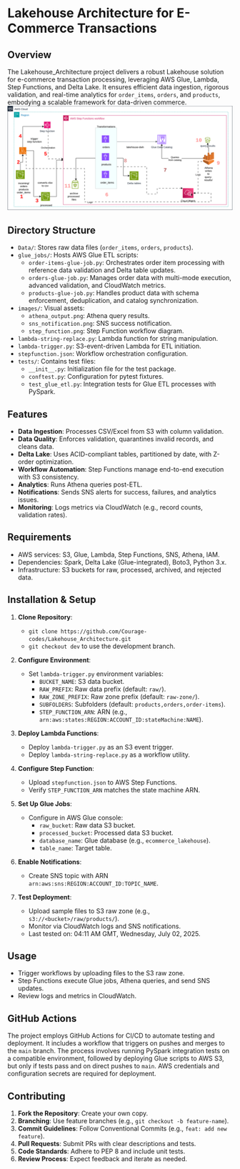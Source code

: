 # Lakehouse Architecture for E-Commerce Transactions

## Overview

The Lakehouse_Architecture project delivers a robust Lakehouse solution for e-commerce transaction processing, leveraging AWS Glue, Lambda, Step Functions, and Delta Lake. It ensures efficient data ingestion, rigorous validation, and real-time analytics for `order_items`, `orders`, and `products`, embodying a scalable framework for data-driven commerce.
![Architecture Diagram](./images/architecture3.svg)
## Directory Structure

- `Data/`: Stores raw data files (`order_items`, `orders`, `products`).
- `glue_jobs/`: Hosts AWS Glue ETL scripts:
  - `order-items-glue-job.py`: Orchestrates order item processing with reference data validation and Delta table updates.
  - `orders-glue-job.py`: Manages order data with multi-mode execution, advanced validation, and CloudWatch metrics.
  - `products-glue-job.py`: Handles product data with schema enforcement, deduplication, and catalog synchronization.
- `images/`: Visual assets:
  - `athena_output.png`: Athena query results.
  - `sns_notification.png`: SNS success notification.
  - `step_function.png`: Step Function workflow diagram.
- `lambda-string-replace.py`: Lambda function for string manipulation.
- `lambda-trigger.py`: S3-event-driven Lambda for ETL initiation.
- `stepfunction.json`: Workflow orchestration configuration.
- `tests/`: Contains test files:
  - `__init__.py`: Initialization file for the test package.
  - `conftest.py`: Configuration for pytest fixtures.
  - `test_glue_etl.py`: Integration tests for Glue ETL processes with PySpark.

## Features

- **Data Ingestion**: Processes CSV/Excel from S3 with column validation.
- **Data Quality**: Enforces validation, quarantines invalid records, and cleans data.
- **Delta Lake**: Uses ACID-compliant tables, partitioned by date, with Z-order optimization.
- **Workflow Automation**: Step Functions manage end-to-end execution with S3 consistency.
- **Analytics**: Runs Athena queries post-ETL.
- **Notifications**: Sends SNS alerts for success, failures, and analytics issues.
- **Monitoring**: Logs metrics via CloudWatch (e.g., record counts, validation rates).

## Requirements

- AWS services: S3, Glue, Lambda, Step Functions, SNS, Athena, IAM.
- Dependencies: Spark, Delta Lake (Glue-integrated), Boto3, Python 3.x.
- Infrastructure: S3 buckets for raw, processed, archived, and rejected data.

## Installation & Setup

1. **Clone Repository**:

   - `git clone https://github.com/Courage-codes/Lakehouse_Architecture.git`
   - `git checkout dev` to use the development branch.

2. **Configure Environment**:

   - Set `lambda-trigger.py` environment variables:
     - `BUCKET_NAME`: S3 data bucket.
     - `RAW_PREFIX`: Raw data prefix (default: `raw/`).
     - `RAW_ZONE_PREFIX`: Raw zone prefix (default: `raw-zone/`).
     - `SUBFOLDERS`: Subfolders (default: `products,orders,order-items`).
     - `STEP_FUNCTION_ARN`: ARN (e.g., `arn:aws:states:REGION:ACCOUNT_ID:stateMachine:NAME`).

3. **Deploy Lambda Functions**:

   - Deploy `lambda-trigger.py` as an S3 event trigger.
   - Deploy `lambda-string-replace.py` as a workflow utility.

4. **Configure Step Function**:

   - Upload `stepfunction.json` to AWS Step Functions.
   - Verify `STEP_FUNCTION_ARN` matches the state machine ARN.

5. **Set Up Glue Jobs**:

   - Configure in AWS Glue console:
     - `raw_bucket`: Raw data S3 bucket.
     - `processed_bucket`: Processed data S3 bucket.
     - `database_name`: Glue database (e.g., `ecommerce_lakehouse`).
     - `table_name`: Target table.

6. **Enable Notifications**:

   - Create SNS topic with ARN `arn:aws:sns:REGION:ACCOUNT_ID:TOPIC_NAME`.

7. **Test Deployment**:

   - Upload sample files to S3 raw zone (e.g., `s3://<bucket>/raw/products/`).
   - Monitor via CloudWatch logs and SNS notifications.
   - Last tested on: 04:11 AM GMT, Wednesday, July 02, 2025.

## Usage

- Trigger workflows by uploading files to the S3 raw zone.
- Step Functions execute Glue jobs, Athena queries, and send SNS updates.
- Review logs and metrics in CloudWatch.

## GitHub Actions

The project employs GitHub Actions for CI/CD to automate testing and deployment. It includes a workflow that triggers on pushes and merges to the `main` branch. The process involves running PySpark integration tests on a compatible environment, followed by deploying Glue scripts to AWS S3, but only if tests pass and on direct pushes to `main`. AWS credentials and configuration secrets are required for deployment.

## Contributing

1. **Fork the Repository**: Create your own copy.
2. **Branching**: Use feature branches (e.g., `git checkout -b feature-name`).
3. **Commit Guidelines**: Follow Conventional Commits (e.g., `feat: add new feature`).
4. **Pull Requests**: Submit PRs with clear descriptions and tests.
5. **Code Standards**: Adhere to PEP 8 and include unit tests.
6. **Review Process**: Expect feedback and iterate as needed.

